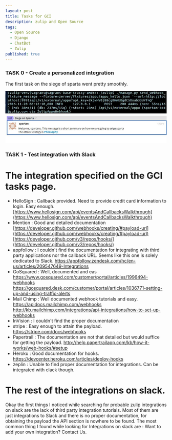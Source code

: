 ```yaml
---
layout: post
title: Tasks for GCI
description: zulip and Open Source
tags:
  - Open Source
  - Django
  - ChatBot
  - Zulip
published: true
---
```

### TASK 0  - Create a personalized integration 
The first task on the siege of sparta went pretty smoothly.

<img src="images/webhook1.jpg">
<img src="images/webhook2.jpg">

### TASK 1 - Test integration with Slack


# The integration specified on the GCI tasks page.

* HelloSign : Callback provided. Need to provide credit card information to login. Easy enough. 	[https://www.hellosign.com/api/eventsAndCallbacksWalkthrough](https://www.hellosign.com/api/eventsAndCallbacksWalkthrough)
* Mention : Good and detailed documentation 	[https://developer.github.com/webhooks/creating/#payload-url](https://developer.github.com/webhooks/creating/#payload-url) [https://developer.github.com/v3/repos/hooks/](https://developer.github.com/v3/repos/hooks/)
* appfollow : I couldn't find the documentation for integrating with third party applications nor the callback URL. Seems like this one is solely dedicated to Slack.
  https://appfollow.zendesk.com/hc/en-us/articles/209547649-Integrations
* GoSquared : Well, documented and eas
     https://www.gosquared.com/customer/portal/articles/1996494-webhooks
     https://gosquared.desk.com/customer/portal/articles/1036771-setting-up-and-using-traffic-alerts
* Mail Chimp : Well documented webhook tutorials and easy. https://apidocs.mailchimp.com/webhooks               http://kb.mailchimp.com/integrations/api-integrations/how-to-set-up-webhooks
* InVision : I couldn't find the proper documentation
* stripe   : Easy enough to attain the payload. https://stripe.com/docs/webhooks
* Papertrail : The documentation are not that detailed but would suffice for getting the payload.            http://help.papertrailapp.com/kb/how-it-works/web-hooks/#setup
* Heroku : Good documentation for hooks. https://devcenter.heroku.com/articles/deploy-hooks             
* zeplin : Unable to find proper documentation for integrations. Can be integrated with clack though.

# The rest of the integrations on slack.
Okay the first things I noticed while searching for probable zulip integrations on slack are the lack of third party integration tutorials. Most of them are just integrations to Slack and there is no proper documentation, for obtaining the payload the API section is nowhere to be found. The most common thing I found while looking for Integrations on slack are : Want to add your own integration? Contact Us.


